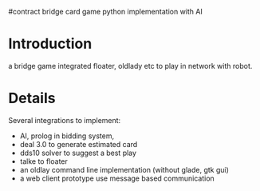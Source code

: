 #contract bridge card game python implementation with AI

# Introduction #

a bridge game integrated floater, oldlady etc to play in network with robot.


# Details #

Several integrations to implement:
  * AI, prolog in bidding system,
  * deal 3.0 to generate estimated card
  * dds10 solver to suggest a best play
  * talke to floater
  * an oldlay command line implementation (without glade, gtk gui)
  * a web client prototype use message based communication